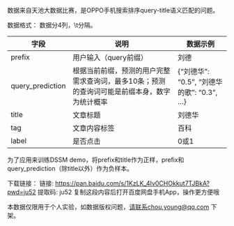 数据来自天池大数据比赛，是OPPO手机搜索排序query-title语义匹配的问题。 

数据格式： 数据分4列，\t分隔。

| 字段             | 说明                                                         | 数据示例                                   |
| ---------------- | ------------------------------------------------------------ | ------------------------------------------ |
| prefix           | 用户输入（query前缀）                                        | 刘德                                       |
| query_prediction | 根据当前前缀，预测的用户完整需求查询词，最多10条；预测的查询词可能是前缀本身，数字为统计概率 | {“刘德华”:  “0.5”, “刘德华的歌”: “0.3”, …} |
| title            | 文章标题                                                     | 刘德华                                     |
| tag              | 文章内容标签                                                 | 百科                                       |
| label            | 是否点击                                                     | 0或1                                       |

为了应用来训练DSSM demo，将prefix和title作为正样，prefix和query_prediction（除title以外）作为负样本。



下载链接：
链接: https://pan.baidu.com/s/1KzLK_4Iv0CHOkkut7TJBkA?pwd=ju52 提取码: ju52 复制这段内容后打开百度网盘手机App，操作更方便哦

本数据仅限用于个人实验，如数据版权问题，请联系chou.young@qq.com 下架。
